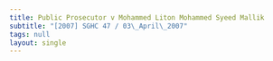 ```yaml
---
title: Public Prosecutor v Mohammed Liton Mohammed Syeed Mallik
subtitle: "[2007] SGHC 47 / 03\_April\_2007"
tags: null
layout: single
---
```


